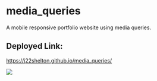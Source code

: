 # media_queries

A mobile responsive portfolio website using media queries.

## Deployed Link:

https://j22shelton.github.io/media_queries/

![](/images/landingpage.png?raw=true)
